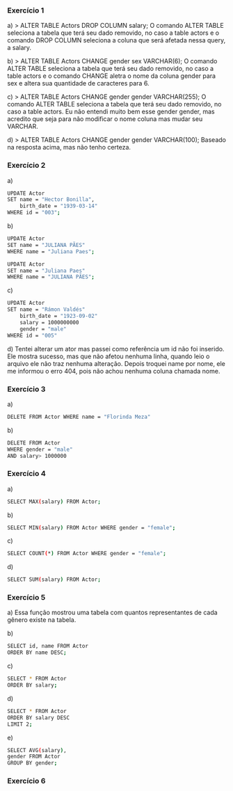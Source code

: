 ### Exercício 1
a) > ALTER TABLE Actors DROP COLUMN salary;
O comando ALTER TABLE seleciona a tabela que terá seu dado removido, no caso a table actors e o comando DROP COLUMN seleciona a coluna que será afetada nessa query, a salary.

b) > ALTER TABLE Actors CHANGE gender sex VARCHAR(6); 
O comando ALTER TABLE seleciona a tabela que terá seu dado removido, no caso a table actors e o comando CHANGE aletra o nome da coluna gender para sex e altera sua quantidade de caracteres para 6.

c) > ALTER TABLE Actors CHANGE gender gender VARCHAR(255);
O comando ALTER TABLE seleciona a tabela que terá seu dado removido, no caso a table actors. Eu não entendi muito bem esse gender gender, mas acredito que seja para não modificar o nome coluna mas mudar seu VARCHAR.

d) > ALTER TABLE Actors CHANGE gender gender VARCHAR(100);
Baseado na resposta acima, mas não tenho certeza.

### Exercício 2
a) 
```sh
UPDATE Actor
SET name = "Hector Bonilla",
    birth_date = "1939-03-14"
WHERE id = "003";
```

b) 
```sh
UPDATE Actor
SET name = "JULIANA PÃES"
WHERE name = "Juliana Paes";
```

```sh
UPDATE Actor
SET name = "Juliana Paes"
WHERE name = "JULIANA PÃES";
```

c) 
```sh
UPDATE Actor 
SET name = "Rámon Valdés"
    birth_date = "1923-09-02"
    salary = 1000000000
    gender = "male"
WHERE id = "005"    
```

d) Tentei alterar um ator mas passei como referência um id não foi inserido. Ele mostra sucesso, mas que não afetou nenhuma linha, quando leio o arquivo ele não traz nenhuma alteração. Depois troquei name por nome, ele me informou o erro 404, pois não achou nenhuma coluna chamada nome.

### Exercício 3
a) 
```sh
DELETE FROM Actor WHERE name = "Florinda Meza"
```

b) 
```sh
DELETE FROM Actor
WHERE gender = "male"
AND salary> 1000000
```

### Exercício 4
a) 
```sh
SELECT MAX(salary) FROM Actor;
```
b) 
```sh
SELECT MIN(salary) FROM Actor WHERE gender = "female";
```
c) 
```sh
SELECT COUNT(*) FROM Actor WHERE gender = "female";
```
d) 
```sh
SELECT SUM(salary) FROM Actor;
```

### Exercício 5
a) Essa função mostrou uma tabela com quantos representantes de cada gênero existe na tabela. 

b) 
```sh
SELECT id, name FROM Actor
ORDER BY name DESC;
```

c) 
```sh
SELECT * FROM Actor
ORDER BY salary;
```

d) 
```sh
SELECT * FROM Actor
ORDER BY salary DESC
LIMIT 2;
```

e) 
```sh
SELECT AVG(salary), 
gender FROM Actor
GROUP BY gender;
```
### Exercício 6